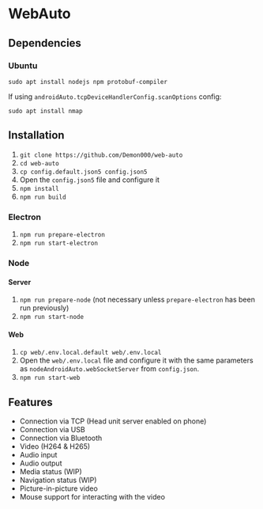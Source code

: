 # WebAuto

## Dependencies

### Ubuntu

`sudo apt install nodejs npm protobuf-compiler`

If using `androidAuto.tcpDeviceHandlerConfig.scanOptions` config:

`sudo apt install nmap`

## Installation

1. `git clone https://github.com/Demon000/web-auto`
2. `cd web-auto`
3. `cp config.default.json5 config.json5`
4. Open the `config.json5` file and configure it
5. `npm install`
6. `npm run build`

### Electron

1. `npm run prepare-electron`
2. `npm run start-electron`

### Node

#### Server

1. `npm run prepare-node`
   (not necessary unless `prepare-electron` has been run previously)
2. `npm run start-node`

#### Web

1. `cp web/.env.local.default web/.env.local`
2. Open the `web/.env.local` file and configure it with the same parameters as
   `nodeAndroidAuto.webSocketServer` from `config.json`.
3. `npm run start-web`

## Features

-   Connection via TCP (Head unit server enabled on phone)
-   Connection via USB
-   Connection via Bluetooth
-   Video (H264 & H265)
-   Audio input
-   Audio output
-   Media status (WIP)
-   Navigation status (WIP)
-   Picture-in-picture video
-   Mouse support for interacting with the video
